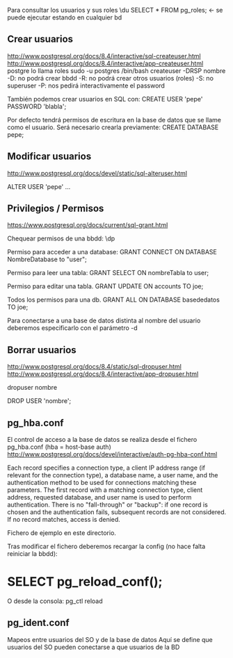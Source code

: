 Para consultar los usuarios y sus roles
\du
SELECT * FROM pg_roles; <- se puede ejecutar estando en cualquier bd


## Crear usuarios ##
http://www.postgresql.org/docs/8.4/interactive/sql-createuser.html
http://www.postgresql.org/docs/8.4/interactive/app-createuser.html
postgre lo llama roles
sudo -u postgres /bin/bash
createuser -DRSP nombre
  -D: no podrá crear bbdd
  -R: no podrá crear otros usuarios (roles)
  -S: no superuser
  -P: nos pedirá interactivamente el password

También podemos crear usuarios en SQL con:
CREATE USER 'pepe' PASSWORD 'blabla';

Por defecto tendrá permisos de escritura en la base de datos que se llame como el usuario.
Será necesario crearla previamente: CREATE DATABASE pepe;


## Modificar usuarios ##
http://www.postgresql.org/docs/devel/static/sql-alteruser.html

ALTER USER 'pepe' ...


## Privilegios / Permisos ##
https://www.postgresql.org/docs/current/sql-grant.html

Chequear permisos de una bbdd:
\dp

Permiso para acceder a una database:
GRANT CONNECT ON DATABASE NombreDatabase to "user";

Permiso para leer una tabla:
GRANT SELECT ON nombreTabla to user;

Permiso para editar una tabla.
GRANT UPDATE ON accounts TO joe;

Todos los permisos para una db.
GRANT ALL ON DATABASE basededatos TO joe;

Para conectarse a una base de datos distinta al nombre del usuario deberemos especificarlo con el parámetro -d


## Borrar usuarios ##
http://www.postgresql.org/docs/8.4/static/sql-dropuser.html
http://www.postgresql.org/docs/8.4/interactive/app-dropuser.html

dropuser nombre

DROP USER 'nombre';


## pg_hba.conf ##
El control de acceso a la base de datos se realiza desde el fichero pg_hba.conf (hba = host-base auth)
http://www.postgresql.org/docs/devel/interactive/auth-pg-hba-conf.html

Each record specifies a connection type, a client IP address range (if relevant for the connection type), a database name, a user name, and the authentication method to be used for connections matching these parameters. The first record with a matching connection type, client address, requested database, and user name is used to perform authentication. There is no "fall-through" or "backup": if one record is chosen and the authentication fails, subsequent records are not considered. If no record matches, access is denied.

Fichero de ejemplo en este directorio.

Tras modificar el fichero deberemos recargar la config (no hace falta reiniciar la bbdd):
# SELECT pg_reload_conf();

O desde la consola:
pg_ctl reload



## pg_ident.conf ##
Mapeos entre usuarios del SO y de la base de datos
Aquí se define que usuarios del SO pueden conectarse a que usuarios de la BD
